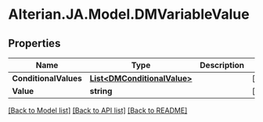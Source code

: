 # Alterian.JA.Model.DMVariableValue

## Properties

Name | Type | Description | Notes
------------ | ------------- | ------------- | -------------
**ConditionalValues** | [**List&lt;DMConditionalValue&gt;**](DMConditionalValue.md) |  | [optional] 
**Value** | **string** |  | [optional] 

[[Back to Model list]](../README.md#documentation-for-models) [[Back to API list]](../README.md#documentation-for-api-endpoints) [[Back to README]](../README.md)

